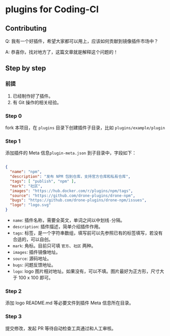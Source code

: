 # plugins for Coding-CI

## Contributing

Q: 我有一个好插件，希望大家都可以用上，应该如何贡献到镜像插件市场中？

A: 恭喜你，找对地方了，这篇文章就是解释这个问题的！

## Step by step

### 前提

1. 已经制作好了插件。
1. 有 Git 操作的相关经验。

### Step 0

fork 本项目，在 `plugins` 目录下创建插件子目录，比如 `plugins/example/plugin`

### Step 1

添加插件的 Meta 信息`plugin-meta.json` 到子目录中，字段如下：

```json

{
  "name": "npm",
  "description": "发布 NPM 包到仓库，支持官方仓库和私有仓库",
  "tags": [ "publish", "npm" ],
  "mark": "社区",
  "images": "https://hub.docker.com/r/plugins/npm/tags",
  "source": "https://github.com/drone-plugins/drone-npm",
  "bugs": "https://github.com/drone-plugins/drone-npm/issues",
  "logo": "logo.svg"
}

```

- `name`: 插件名称，需要全英文，单词之间以中划线`-`分隔。
- `description`: 插件描述，简单介绍插件作用。
- `tags`: 标签，是一个字符串数组，填写前可以先参照已有的标签填写，若没有合适的，可以自创。
- `mark`: 角标。目前只可填 `官方`、`社区` 两种。
- `images`: 插件镜像地址。
- `source`: 源码地址。
- `bugs`: 问题反馈地址。
- `logo`: logo 图片相对地址。如果没有，可以不填。图片最好为正方形，尺寸大于 100 x 100 即可。

### Step 2

添加 logo README.md 等必要文件到插件 Meta 信息所在目录。

### Step 3

提交修改，发起 PR 等待自动检查工具通过和人工审核。
